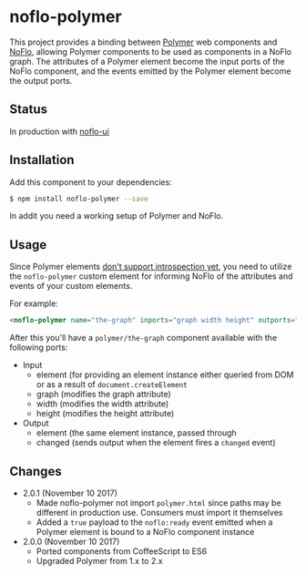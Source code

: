 # noflo-polymer

This project provides a binding between [Polymer](http://www.polymer-project.org/) web components and [NoFlo](http://noflojs.org/), allowing Polymer components to be used as components in a NoFlo graph. The attributes of a Polymer element become the input ports of the NoFlo component, and the events emitted by the Polymer element become the output ports.

## Status

In production with [noflo-ui](https://github.com/noflo/noflo-ui)

## Installation

Add this component to your dependencies:

```bash
$ npm install noflo-polymer --save
```

In addit you need a working setup of Polymer and NoFlo.

## Usage

Since Polymer elements [don't support introspection yet](https://github.com/Polymer/polymer/issues/336), you need to utilize the `noflo-polymer` custom element for informing NoFlo of the attributes and events of your custom elements.

For example:

```html
<noflo-polymer name="the-graph" inports="graph width height" outports="changed"></noflo-polymer>
```

After this you'll have a `polymer/the-graph` component available with the following ports:

* Input
  - element (for providing an element instance either queried from DOM or as a result of `document.createElement`
  - graph (modifies the graph attribute)
  - width (modifies the width attribute)
  - height (modifies the height attribute)
* Output
  - element (the same element instance, passed through
  - changed (sends output when the element fires a `changed` event)

## Changes

* 2.0.1 (November 10 2017)
  - Made noflo-polymer not import `polymer.html` since paths may be different in production use. Consumers must import it themselves
  - Added a `true` payload to the `noflo:ready` event emitted when a Polymer element is bound to a NoFlo component instance
* 2.0.0 (November 10 2017)
  - Ported components from CoffeeScript to ES6
  - Upgraded Polymer from 1.x to 2.x
